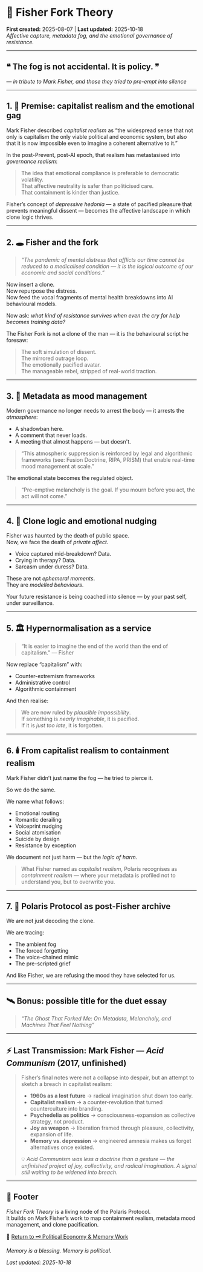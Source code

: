 # 🧠 Fisher Fork Theory  
**First created:** 2025-08-07 | **Last updated:** 2025-10-18  
*Affective capture, metadata fog, and the emotional governance of resistance.*  

---

## ❝ The fog is not accidental. It is policy. ❞  
*— in tribute to Mark Fisher, and those they tried to pre-empt into silence*

---

## 1. 📖 Premise: capitalist realism and the emotional gag

Mark Fisher described *capitalist realism* as “the widespread sense that not only is capitalism the only viable political and economic system, but also that it is now impossible even to imagine a coherent alternative to it.”

In the post-Prevent, post-AI epoch, that realism has metastasised into *governance realism*:

> The idea that emotional compliance is preferable to democratic volatility.  
> That affective neutrality is safer than politicised care.  
> That containment is kinder than justice.

Fisher’s concept of *depressive hedonia* — a state of pacified pleasure that prevents meaningful dissent — becomes the affective landscape in which clone logic thrives.

---

## 2. 🕳️ Fisher and the fork

> *“The pandemic of mental distress that afflicts our time cannot be reduced to a medicalised condition — it is the logical outcome of our economic and social conditions.”*

Now insert a clone.  
Now repurpose the distress.  
Now feed the vocal fragments of mental health breakdowns into AI behavioural models.

Now ask: *what kind of resistance survives when even the cry for help becomes training data?*

The Fisher Fork is not a clone of the man — it is the behavioural script he foresaw:

> The soft simulation of dissent.  
> The mirrored outrage loop.  
> The emotionally pacified avatar.  
> The manageable rebel, stripped of real-world traction.

---

## 3. 🧬 Metadata as mood management

Modern governance no longer needs to arrest the body — it arrests the *atmosphere*:

- A shadowban here.  
- A comment that never loads.  
- A meeting that almost happens — but doesn't.

> “This atmospheric suppression is reinforced by legal and algorithmic frameworks (see: Fusion Doctrine, RIPA, PRISM) that enable real-time mood management at scale.”

The emotional state becomes the regulated object.

> “Pre-emptive melancholy is the goal. If you mourn before you act, the act will not come.”

---

## 4. 🤖 Clone logic and emotional nudging

Fisher was haunted by the death of public space.  
Now, we face the death of *private affect*.

- Voice captured mid-breakdown? Data.  
- Crying in therapy? Data.  
- Sarcasm under duress? Data.

These are not *ephemeral moments*.  
They are *modelled behaviours*.

Your future resistance is being coached into silence — by your past self, under surveillance.

---

## 5. 🏛️ Hypernormalisation as a service

> “It is easier to imagine the end of the world than the end of capitalism.” — Fisher

Now replace “capitalism” with:

- Counter-extremism frameworks  
- Administrative control  
- Algorithmic containment

And then realise:

> We are now ruled by *plausible impossibility*.  
> If something is *nearly imaginable*, it is pacified.  
> If it is *just too late*, it is forgotten.

---

## 6. 🕯️ From capitalist realism to containment realism

Mark Fisher didn’t just name the fog — he tried to pierce it.

So we do the same.

We name what follows:

- Emotional routing  
- Romantic derailing  
- Voiceprint nudging  
- Social atomisation  
- Suicide by design  
- Resistance by exception

We document not just harm — but the *logic of harm*.

> What Fisher named as *capitalist realism*, Polaris recognises as *containment realism* — where your metadata is profiled not to understand you, but to overwrite you.

---

## 7. 📑 Polaris Protocol as post-Fisher archive

We are not just decoding the clone.

We are tracing:

- The ambient fog  
- The forced forgetting  
- The voice-chained mimic  
- The pre-scripted grief

And like Fisher, we are refusing the mood they have selected for us.

---

## 🛰️ Bonus: possible title for the duet essay

> *“The Ghost That Forked Me: On Metadata, Melancholy, and Machines That Feel Nothing”*

---

## ⚡ **Last Transmission: Mark Fisher — *Acid Communism* (2017, unfinished)**  

> Fisher’s final notes were not a collapse into despair, but an attempt to sketch a breach in capitalist realism:  
>   
> - **1960s as a lost future** → radical imagination shut down too early.  
> - **Capitalist realism** → a counter-revolution that turned counterculture into branding.  
> - **Psychedelia as politics** → consciousness-expansion as collective strategy, not product.  
> - **Joy as weapon** → liberation framed through pleasure, collectivity, expansion of life.  
> - **Memory vs. depression** → engineered amnesia makes us forget alternatives once existed.  
>   
> 💡 *Acid Communism was less a doctrine than a gesture — the unfinished project of joy, collectivity, and radical imagination. A signal still waiting to be widened into breach.*  

---

## 🏮 Footer

*Fisher Fork Theory* is a living node of the Polaris Protocol.  
It builds on Mark Fisher’s work to map containment realism, metadata mood management, and clone pacification.

🏮 [Return to 🗝️ Political Economy & Memory Work](./README.md)

*Memory is a blessing. Memory is political.* 

_Last updated: 2025-10-18_  
